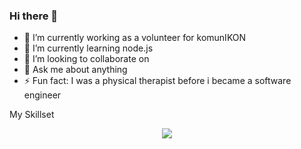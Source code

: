### Hi there 👋

- 🔭 I’m currently working as a volunteer for komunIKON
- 🌱 I’m currently learning node.js 
- 👯 I’m looking to collaborate on 
- 💬 Ask me about anything
- ⚡ Fun fact: I was a physical therapist before i became a software engineer



My Skillset
<p align="center">
  <a href="https://skillicons.dev">
    <img src="https://skillicons.dev/icons?i=html,css, tailwind,js, react, nextjs, redux,nodejs, firebase,github,materialui,postman,py, django vscode&perline=14" />
  </a>
</p>
